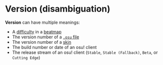 # Version (disambiguation)

**Version** can have multiple meanings:

- A [difficulty](/wiki/Difficulties) in a [beatmap](/wiki/Beatmap)
- The version number of a [`.osu` file](/wiki/osu!_File_Formats/Osu_(file_format))
- The version number of a [skin](/wiki/Skinning)
- The build number or date of an osu! client
- The release stream of an osu! client (`Stable`, `Stable (Fallback)`, `Beta`, or `Cutting Edge`)

